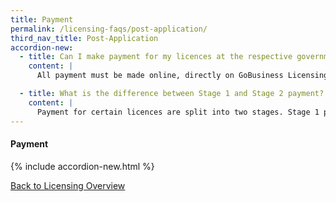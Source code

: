 ```yaml
---
title: Payment
permalink: /licensing-faqs/post-application/
third_nav_title: Post-Application
accordion-new:
  - title: Can I make payment for my licences at the respective government agency headquarters?
    content: |
      All payment must be made online, directly on GoBusiness Licensing.

  - title: What is the difference between Stage 1 and Stage 2 payment?
    content: |
      Payment for certain licences are split into two stages. Stage 1 payment is required once you submit your application while Stage 2 payment is required upon approval of your licence.                
---
```


#### Payment
{% include accordion-new.html %}

[Back to Licensing Overview](/licences/)
